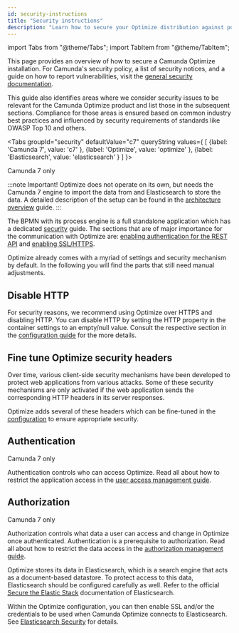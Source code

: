 ```yaml
---
id: security-instructions
title: "Security instructions"
description: "Learn how to secure your Optimize distribution against potential attacks."
---
```


import Tabs from "@theme/Tabs";
import TabItem from "@theme/TabItem";

This page provides an overview of how to secure a Camunda Optimize installation. For Camunda's security policy, a list of security notices, and a guide on how to report vulnerabilities, visit the [general security documentation](https://docs.camunda.org/security/).

This guide also identifies areas where we consider security issues to be relevant for the Camunda Optimize product and list those in the subsequent sections. Compliance for those areas is ensured based on common industry best practices and influenced by security requirements of standards like OWASP Top 10 and others.

<Tabs groupId="security" defaultValue="c7" queryString values={
[
{label: 'Camunda 7', value: 'c7' },
{label: 'Optimize', value: 'optimize' },
{label: 'Elasticsearch', value: 'elasticsearch' }
]
}>

<TabItem value='c7'>

<span class="badge badge--platform">Camunda 7 only</span>

:::note Important!
Optimize does not operate on its own, but needs the Camunda 7 engine to import the data from and Elasticsearch to store the data. A detailed description of the setup can be found in the [architecture overview](../advanced-features/import-guide.md) guide.
:::

The BPMN with its process engine is a full standalone application which has a dedicated [security](https://docs.camunda.org/manual/latest/user-guide/security/) guide. The sections that are of major importance for the communication with Optimize are: [enabling authentication for the REST API](https://docs.camunda.org/manual/latest/user-guide/security/#enabling-authentication-for-the-rest-api/#enabling-authentication-for-the-rest-api) and [enabling SSL/HTTPS](https://docs.camunda.org/manual/latest/user-guide/security/#enabling-authentication-for-the-rest-api).

</TabItem>

<TabItem value='optimize'>

Optimize already comes with a myriad of settings and security mechanism by default. In the following you will find the parts that still need manual adjustments.

## Disable HTTP

For security reasons, we recommend using Optimize over HTTPS and disabling HTTP. You can disable HTTP by setting the HTTP property in the container settings to an empty/null value. Consult the respective section in the [configuration guide](./system-configuration.md#container) for the more details.

## Fine tune Optimize security headers

Over time, various client-side security mechanisms have been developed to protect web applications from various attacks. Some of these security mechanisms are only activated if the web application sends the corresponding HTTP headers in its server responses.

Optimize adds several of these headers which can be fine-tuned in the [configuration](./system-configuration.md#security) to ensure appropriate security.

## Authentication

<span class="badge badge--platform">Camunda 7 only</span>

Authentication controls who can access Optimize. Read all about how to restrict the application access in the [user access management guide](./user-management.md).

## Authorization

<span class="badge badge--platform">Camunda 7 only</span>

Authorization controls what data a user can access and change in Optimize once authenticated. Authentication is a prerequisite to authorization. Read all about how to restrict the data access in the [authorization management guide](#).

</TabItem>

<TabItem value='elasticsearch'>

Optimize stores its data in Elasticsearch, which is a search engine that acts as a document-based datastore. To protect access to this data, Elasticsearch should be configured carefully as well. Refer to the official [Secure the Elastic Stack](https://www.elastic.co/guide/en/elasticsearch/reference/master/secure-cluster.html#secure-cluster) documentation of Elasticsearch.

Within the Optimize configuration, you can then enable SSL and/or the credentials to be used when Camunda Optimize connects to Elasticsearch. See [Elasticsearch Security](./system-configuration.md#elasticsearch-security) for details.

</TabItem>
</Tabs>
